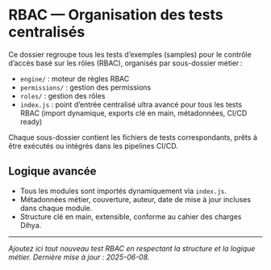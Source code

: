 # RBAC — Organisation des tests centralisés

Ce dossier regroupe tous les tests d’exemples (samples) pour le contrôle d’accès basé sur les rôles (RBAC), organisés par sous-dossier métier :

- `engine/` : moteur de règles RBAC
- `permissions/` : gestion des permissions
- `roles/` : gestion des rôles
- `index.js` : point d’entrée centralisé ultra avancé pour tous les tests RBAC (import dynamique, exports clé en main, métadonnées, CI/CD ready)

Chaque sous-dossier contient les fichiers de tests correspondants, prêts à être exécutés ou intégrés dans les pipelines CI/CD.

## Logique avancée
- Tous les modules sont importés dynamiquement via `index.js`.
- Métadonnées métier, couverture, auteur, date de mise à jour incluses dans chaque module.
- Structure clé en main, extensible, conforme au cahier des charges Dihya.

---

*Ajoutez ici tout nouveau test RBAC en respectant la structure et la logique métier. Dernière mise à jour : 2025-06-08.*
